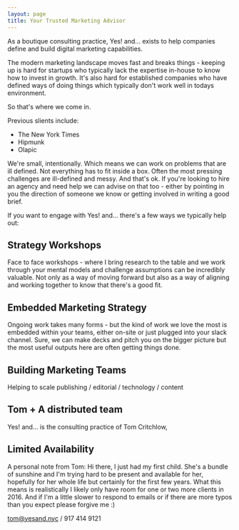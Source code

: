 ```yaml
---
layout: page
title: Your Trusted Marketing Advisor
---
```


As a boutique consulting practice, <span class="brandsmall">Yes! and...</span> exists to help companies define and build digital marketing capabilities.

The modern marketing landscape moves fast and breaks things - keeping up is hard for startups who typically lack the expertise in-house to know how to invest in growth. It's also hard for established companies who have defined ways of doing things which typically don't work well in todays environment.

So that's where we come in.

Previous slients include:
- The New York Times
- Hipmunk
- Olapic

We're small, intentionally. Which means we can work on problems that are ill defined. Not everything has to fit inside a box. Often the most pressing challenges are ill-defined and messy. And that's ok. If you're looking to hire an agency and need help we can advise on that too - either by pointing in you the direction of someone we know or getting involved in writing a good brief.

If you want to engage with <span class="brandsmall">Yes! and...</span> there's a few ways we typically help out:

## Strategy Workshops

Face to face workshops - where I bring research to the table and we work through your mental models and challenge assumptions can be incredibly valuable. Not only as a way of moving forward but also as a way of aligning and working together to know that there's a good fit.

## Embedded Marketing Strategy

Ongoing work takes many forms - but the kind of work we love the most is embedded within your teams, either on-site or just plugged into your slack channel. Sure, we can make decks and pitch you on the bigger picture but the most useful outputs here are often getting things done. 

## Building Marketing Teams

Helping to scale publishing / editorial / technology / content

## Tom + A distributed team

Yes! and... is the consulting practice of Tom Critchlow, 

## Limited Availability

A personal note from Tom: Hi there, I just had my first child. She's a bundle of sunshine and I'm trying hard to be present and available for her, hopefully for her whole life but certainly for the first few years. What this means is realistically I likely only have room for one or two more clients in 2016. And if I'm a little slower to respond to emails or if there are more typos than you expect please forgive me :) 

tom@yesand.nyc / 917 414 9121